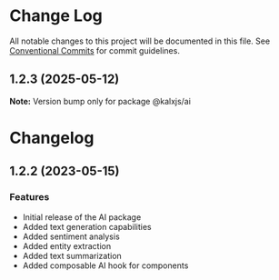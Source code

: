 # Change Log

All notable changes to this project will be documented in this file.
See [Conventional Commits](https://conventionalcommits.org) for commit guidelines.

## 1.2.3 (2025-05-12)

**Note:** Version bump only for package @kalxjs/ai

# Changelog

## 1.2.2 (2023-05-15)

### Features

- Initial release of the AI package
- Added text generation capabilities
- Added sentiment analysis
- Added entity extraction
- Added text summarization
- Added composable AI hook for components
